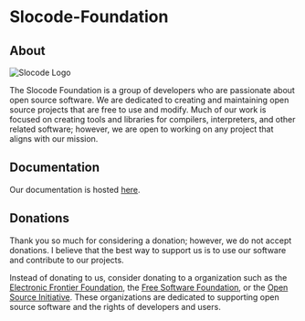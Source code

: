 # Slocode-Foundation

## About

![Slocode Logo](https://avatars.githubusercontent.com/u/164181279?s=200&v=4)

The Slocode Foundation is a group of developers who are passionate about open source software. We are dedicated to creating and maintaining open source projects that are free to use and modify. Much of our work is focused on creating tools and libraries for compilers, interpreters, and other related software; however, we are open to working on any project that aligns with our mission. 

## Documentation

Our documentation is hosted [here](https://slocode-foundation.github.io/slodocs/).

## Donations

Thank you so much for considering a donation; however, we do not accept donations. I believe that the best way to support us is to use our software and contribute to our projects. 

Instead of donating to us, consider donating to a organization such as the [Electronic Frontier Foundation](https://www.eff.org/), the [Free Software Foundation](https://www.fsf.org/), or the [Open Source Initiative](https://opensource.org/). These organizations are dedicated to supporting open source software and the rights of developers and users.
